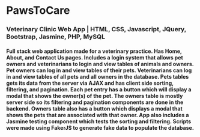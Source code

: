 # PawsToCare
### Veterinary Clinic Web App | HTML, CSS, Javascript, JQuery, Bootstrap, Jasmine, PHP, MySQL
#### Full stack web application made for a veterinary practice. Has Home, About, and Contact Us pages. Includes a login system that allows pet owners and veterinarians to login and view tables of animals and owners. Pet owners can log in and view tables of their pets. Veterinarians can log in and view tables of all pets and all owners in the database. Pets tables gets its data from the server via AJAX and has client side sorting, filtering, and pagination. Each pet entry has a button which will display a modal that shows the owner(s) of the pet. The owners table is mostly server side so its filtering and pagination components are done in the backend. Owners table also has a button which displays a modal that shows the pets that are associated with that owner. App also includes a Jasmine testing component which tests the sorting and filtering. Scripts were made using FakerJS to generate fake data to populate the database. 
